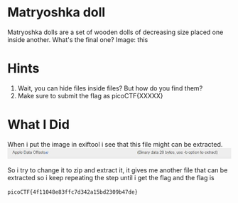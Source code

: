 # Matryoshka doll

Matryoshka dolls are a set of wooden dolls of decreasing size placed one inside another. What's the final one? Image: this

# Hints

1. Wait, you can hide files inside files? But how do you find them?
2. Make sure to submit the flag as picoCTF{XXXXX}

# What I Did

When i put the image in exiftool i see that this file might can be extracted.
<img src="Pic_1.JPG">

So i try to change it to zip and extract it, it gives me another file that can be extracted
so i keep repeating the step until i get the flag
and the flag is

``` picoCTF{4f11048e83ffc7d342a15bd2309b47de} ```
